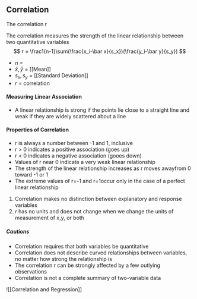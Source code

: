 ## Correlation
The correlation r

The correlation measures the strength of the linear relationship between two quantitative variables
$$ r = \frac1{n-1}\sum(\frac{x_i-\bar x}{s_x})(\frac{y_i-\bar y}{s_y}) $$
- $n$ = 
- $\bar x, \bar y$ = [[Mean]]
- $s_x,s_y$ = [[Standard Deviation]]
- $r$ = correlation

#### Measuring Linear Association
- A linear relationship is strong if the points lie close to a straight line and weak if they are widely scattered about a line

#### Properties of Correlation
- r is always a number between -1 and 1, inclusive
- r > 0 indicates a positive association (goes up)
- r < 0 indicates a negative association (gooes down)
- Values of r near 0 indicate a very weak linear relationship
- The strength of the linear relationship increases as r moves awayfrom 0 toward -1 or 1
- The extreme values of r=-1 and r=1occur only in the case of a perfect linear relationship

1. Correlation makes no distinction between explanatory and response variables
2. $r$ has no units and does not change when we change the units of measurement of x,y, or both
##### Cautions
- Correlation requires that both variables be quantitative
- Correlation does not describe curved relationships between variables, no matter how strong the relationship is
- The correlation r can be strongly affected by a few outlying observations
- Correlation is not a complete summary of two-variable data

![[Correlation and Regression]]
